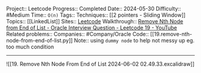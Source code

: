 Project:: Leetcode
Progress:: Completed
Date:: 2024-05-30
Difficulty:: #Medium 
Time:: `O(n)`
Tags:: 
Techniques:: [[2 pointers - Sliding Window]]
Topics:: [[LinkedList]]
Sites:: [Leetcode](https://leetcode.com/problems/remove-nth-node-from-end-of-list/description/)
Walkthrough:: [Remove Nth Node from End of List - Oracle Interview Question - Leetcode 19 - YouTube](https://www.youtube.com/watch?v=XVuQxVej6y8)
Related problems:: 
Companies:: #Company/Oracle
Code:: [[19.remove-nth-node-from-end-of-list.py]]
Note:: using `dummy node` to help not messy up eg. too much condition

---
![[19. Remove Nth Node From End of List 2024-06-02 02.49.33.excalidraw]]